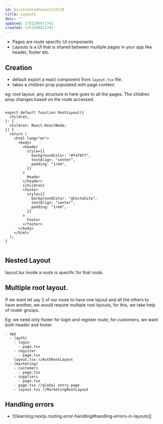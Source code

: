 ```yaml
---
id: bissfxn4ra3hsnuvit2fzl6
title: Layouts
desc: ''
updated: 1751290471741
created: 1751290471741
---
```


- Pages are route specific UI components
- Layouts is a UI that is shared between multiple pages in your app like header, footer etc.

## Creation
- default export a react component from `layout.tsx` file.
- takes a children prop populated with page content.

eg: root layout. any structure in here goes to all the pages.
The children prop changes based on the route accessed.
```tsx

export default function RootLayout({
  children,
}: {
  children: React.ReactNode;
}) {
  return (
    <html lang="en">
      <body>
        <header
          style={{
            backgroundColor: "#f4f9f7",
            textAlign: "center",
            padding: "1rem",
          }}
        >
          Header
        </header>
        {children}
        <footer
          style={{
            backgroundColor: "ghostwhite",
            textAlign: "center",
            padding: "1rem",
          }}
        >
          Footer
        </footer>
      </body>
    </html>
  );
}


```

## Nested Layout
layout.tsx inside a route is specific for that route.

## Multiple root layout.
If we want let say 2 of our route to have one layout and all the others to have another, we would require multiple root layouts,
for this, we take help of router groups.

Eg: we need only footer for login and register route, for customers, we want both header and footer.

```figma
- app
  - (auth)
    - login
      - page.tsx
    - register
      - page.tsx
    layout.tsx //AuthRootLayout
  - (marketing)
    - customers
      - page.tsx
    - suppliers
      - page.tsx
    - page.tsx //global entry page
    - layout.tsx //MarketingRootLayout
```



## Handling errors
- ![[learning.nextjs.routing.error-handling#handling-errors-in-layouts]]


